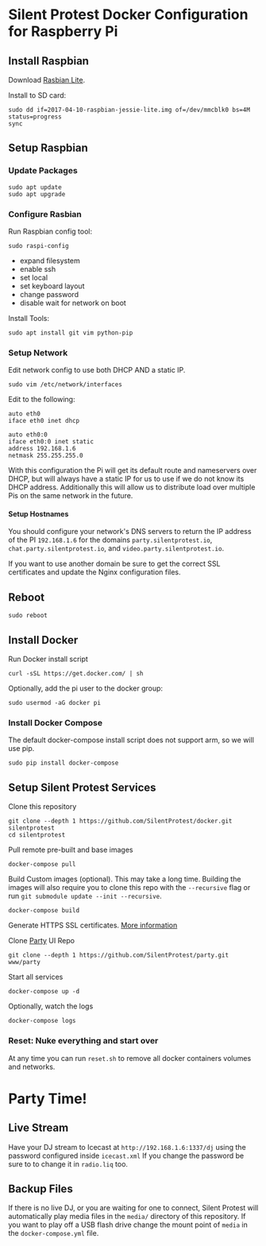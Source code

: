# Silent Protest Docker Configuration for Raspberry Pi

## Install Raspbian

Download [Rasbian Lite](https://www.raspberrypi.org/downloads/raspbian/).

Install to SD card:

```
sudo dd if=2017-04-10-raspbian-jessie-lite.img of=/dev/mmcblk0 bs=4M status=progress
sync
```

## Setup Raspbian

### Update Packages

```
sudo apt update
sudo apt upgrade
```

### Configure Rasbian

Run Raspbian config tool:

```
sudo raspi-config
```

* expand filesystem
* enable ssh
* set local
* set keyboard layout
* change password
* disable wait for network on boot

Install Tools:

```
sudo apt install git vim python-pip
```


### Setup Network

Edit network config to use both DHCP AND a static IP.

```
sudo vim /etc/network/interfaces
```

Edit to the following:

```
auto eth0
iface eth0 inet dhcp

auto eth0:0
iface eth0:0 inet static
address 192.168.1.6
netmask 255.255.255.0
```

With this configuration the Pi will get its default route and nameservers over DHCP, but will always have a static IP for us to use if we do not know its DHCP address.
Additionally this will allow us to distribute load over multiple Pis on the same network in the future.


#### Setup Hostnames

You should configure your network's DNS servers to return the IP address of the PI `192.168.1.6` for the domains `party.silentprotest.io`, `chat.party.silentprotest.io`, and `video.party.silentprotest.io`.

If you want to use another domain be sure to get the correct SSL certificates and update the Nginx configuration files.

## Reboot

`sudo reboot`


## Install Docker

Run Docker install script

```
curl -sSL https://get.docker.com/ | sh
```

Optionally, add the pi user to the docker group:

```
sudo usermod -aG docker pi
```

### Install Docker Compose

The default docker-compose install script does not support arm, so we will use pip.

```
sudo pip install docker-compose
```

## Setup Silent Protest Services

Clone this repository
```
git clone --depth 1 https://github.com/SilentProtest/docker.git silentprotest
cd silentprotest
```


Pull remote pre-built and base images

```
docker-compose pull
```

Build Custom images (optional). This may take a long time.
Building the images will also require you to clone this repo with the `--recursive` flag or run `git submodule update --init --recursive`.

```
docker-compose build
```


Generate HTTPS SSL certificates. [More information](www/README.md)


Clone [Party](https://github.com/silentprotest/party) UI Repo
```
git clone --depth 1 https://github.com/SilentProtest/party.git www/party
```

Start all services

```
docker-compose up -d
```

Optionally, watch the logs

```
docker-compose logs
```

### Reset: Nuke everything and start over

At any time you can run `reset.sh` to remove all docker containers volumes and networks.

# Party Time!

## Live Stream

Have your DJ stream to Icecast at `http://192.168.1.6:1337/dj` using the password configured inside `icecast.xml` If you change the password be sure to to change it in `radio.liq` too.

## Backup Files

If there is no live DJ, or you are waiting for one to connect, Silent Protest will automatically play media files in the `media/` directory of this repository. If you want to play off a USB flash drive change the mount point of `media` in the `docker-compose.yml` file.


